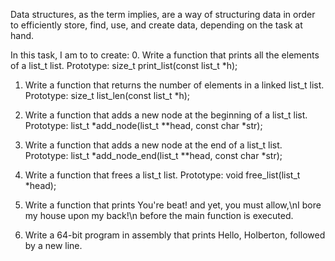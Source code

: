 Data structures, as the term implies, are a way of structuring data in order to efficiently store, find, use, and create data, depending on the task at hand.

In this task, I am to to create:
0. Write a function that prints all the elements of a list_t list.
Prototype: size_t print_list(const list_t *h);

1. Write a function that returns the number of elements in a linked list_t list.
Prototype: size_t list_len(const list_t *h);

2. Write a function that adds a new node at the beginning of a list_t list.
Prototype: list_t *add_node(list_t **head, const char *str);

3. Write a function that adds a new node at the end of a list_t list.
Prototype: list_t *add_node_end(list_t **head, const char *str);

4. Write a function that frees a list_t list.
Prototype: void free_list(list_t *head);

5. Write a function that prints You're beat! and yet, you must allow,\nI bore my house upon my back!\n before the main function is executed.

6. Write a 64-bit program in assembly that prints Hello, Holberton, followed by a new line.
